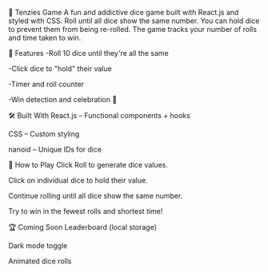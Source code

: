 🎲 Tenzies Game
A fun and addictive dice game built with React.js and styled with CSS. Roll until all dice show the same number. You can hold dice to prevent them from being re-rolled. The game tracks your number of rolls and time taken to win.

🚀 Features
-Roll 10 dice until they're all the same

-Click dice to "hold" their value

-Timer and roll counter

-Win detection and celebration 🎉

🛠️ Built With
React.js – Functional components + hooks

CSS – Custom styling

nanoid – Unique IDs for dice

🧠 How to Play
Click Roll to generate dice values.

Click on individual dice to hold their value.

Continue rolling until all dice show the same number.

Try to win in the fewest rolls and shortest time!

🏆 Coming Soon
Leaderboard (local storage)

Dark mode toggle

Animated dice rolls